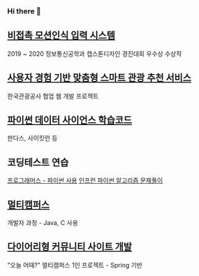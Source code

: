 ### Hi there 👋
## [비접촉 모션인식 입력 시스템](https://github.com/parkbible/Smart-Input-System.git)
2019 ~ 2020 정보통신공학과 캡스톤디자인 경진대회 우수상 수상작

## [사용자 경험 기반 맞춤형 스마트 관광 추천 서비스](https://github.com/parkbible/KTO.git)
한국관광공사 협업 웹 개발 프로젝트

## [파이썬 데이터 사이언스 학습코드](https://github.com/parkbible/parkbible.git)
판다스, 사이킷런 등

## 코딩테스트 연습
[프로그래머스 - 파이썬 사용](https://github.com/parkbible/Programmers.git)
[인프런 파이썬 알고리즘 문제풀이](https://github.com/parkbible/Algorithm.git)

## [멀티캠퍼스](https://github.com/parkbible/Multicampus.git)
개발자 과정 - Java, C 사용

## [다이어리형 커뮤니티 사이트 개발](https://github.com/parkbible/Diary-Community.git)
"오늘 어때?" 멀티캠퍼스 1인 프로젝트 - Spring 기반

<!--
**parkbible/parkbible** is a ✨ _special_ ✨ repository because its `README.md` (this file) appears on your GitHub profile.

Here are some ideas to get you started:

- 🌱 I’m currently learning in multicampus
